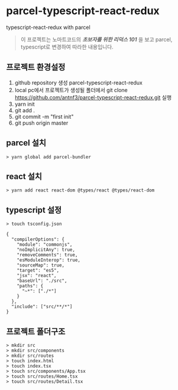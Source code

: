# parcel-typescript-react-redux

typescript-react-redux with parcel

> 이 프로젝트는 노마트코드의 **_초보자를 위한 리덕스 101_** 을 보고 parcel, typescript로 변경하여 따라한 내용입니다.

## 프로젝트 환경설정

1. github repository 생성 parcel-typescript-react-redux
2. local pc에서 프로젝트가 생성될 폴더에서 git clone https://github.com/antnf3/parcel-typescript-react-redux.git 실행
3. yarn init
4. git add .
5. git commit -m "first init"
6. git push origin master

## parcel 설치

```shell
> yarn global add parcel-bundler
```

## react 설치

```shell
> yarn add react react-dom @types/react @types/react-dom
```

## typescript 설정

```shell
> touch tsconfig.json

{
  "compilerOptions": {
    "module": "commonjs",
    "noImplicitAny": true,
    "removeComments": true,
    "esModuleInterop": true,
    "sourceMap": true,
    "target": "es5",
    "jsx": "react",
    "baseUrl": "./src",
    "paths": {
      "~*": ["./*"]
    }
  },
  "include": ["src/**/*"]
}
```

## 프로젝트 폴더구조

```shell
> mkdir src
> mkdir src/components
> mkdir src/routes
> touch index.html
> touch index.tsx
> touch src/components/App.tsx
> touch src/routes/Home.tsx
> touch src/routes/Detail.tsx
```
